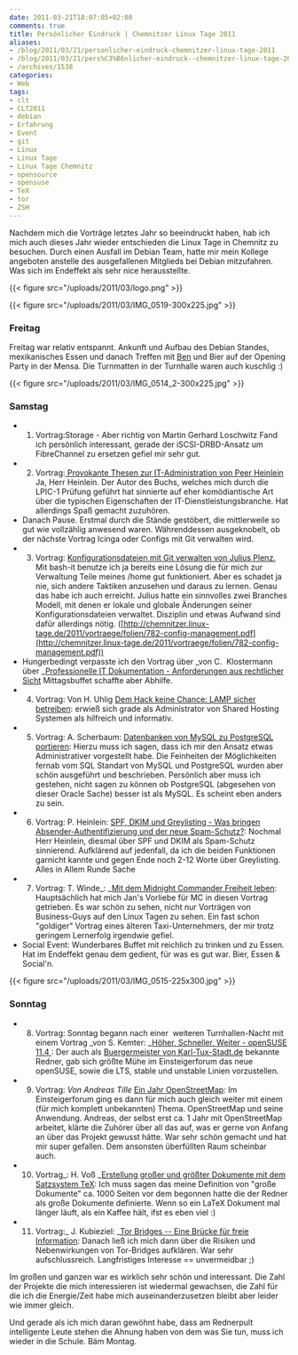 ```yaml
---
date: 2011-03-21T18:07:05+02:00
comments: true
title: Persönlicher Eindruck | Chemnitzer Linux Tage 2011
aliases:
- /blog/2011/03/21/personlicher-eindruck-chemnitzer-linux-tage-2011
- /blog/2011/03/21/pers%C3%B6nlicher-eindruck--chemnitzer-linux-tage-2011/
- /archives/1538
categories:
- Web
tags:
- clt
- CLT2011
- debian
- Erfahrung
- Event
- git
- Linux
- Linux Tage
- Linux Tage Chemnitz
- opensource
- opensuse
- TeX
- tor
- ZSH
---
```


Nachdem mich die Vorträge letztes Jahr so beeindruckt haben, hab ich mich
auch dieses Jahr wieder entschieden die Linux Tage in Chemnitz zu besuchen.
Durch einen Ausfall im Debian Team, hatte mir mein Kollege angeboten
anstelle des ausgefallenen Mitglieds bei Debian mitzufahren. Was sich im
Endeffekt als sehr nice herausstellte.

{{< figure src="/uploads/2011/03/logo.png" >}}

{{< figure src="/uploads/2011/03/IMG_0519-300x225.jpg" >}}

### Freitag

Freitag war relativ entspannt. Ankunft und Aufbau des Debian Standes,
mexikanisches Essen und danach Treffen mit [Ben](http://zeroathome.de/) und
Bier auf der Opening Party in der Mensa. Die Turnmatten in der Turnhalle
waren auch kuschlig :)

{{< figure src="/uploads/2011/03/IMG_0514_2-300x225.jpg" >}}

### Samstag

  * 1. Vortrag:Storage - Aber richtig von Martin Gerhard Loschwitz Fand ich
    persönlich interessant, gerade der iSCSI-DRBD-Ansatz um FibreChannel zu
    ersetzen gefiel mir sehr gut.
  * 2. Vortrag:[ Provokante Thesen zur IT-Administration von Peer Heinlein](http://chemnitzer.linux-tage.de/2011/vortraege/745) Ja, Herr
    Heinlein. Der Autor des Buchs, welches mich durch die LPIC-1 Prüfung
    geführt hat sinnierte auf eher komödiantische Art über die typischen
    Eigenschaften der IT-Dienstleistungsbranche. Hat allerdings Spaß
    gemacht zuzuhören.
  * Danach Pause. Erstmal durch die Stände gestöbert, die mittlerweile so
    gut wie vollzählig anwesend waren. Währenddessen ausgeknobelt, ob der
    nächste Vortrag Icinga oder Configs mit Git verwalten wird.
  * 3. Vortrag: [Konfigurationsdateien mit Git verwalten von Julius Plenz.](http://chemnitzer.linux-tage.de/2011/vortraege/782) Mit bash-it
    benutze ich ja bereits eine Lösung die für mich zur Verwaltung Teile
    meines /home gut funktioniert. Aber es schadet ja nie, sich andere
    Taktiken anzusehen und daraus zu lernen. Genau das habe ich auch
    erreicht. Julius hatte ein sinnvolles zwei Branches Modell, mit denen
    er lokale und globale Änderungen seiner Konfigurationsdateien
    verwaltet. Disziplin und etwas Aufwand sind dafür allerdings nötig.
    ([http://chemnitzer.linux-tage.de/2011/vortraege/folien/782-config-management.pdf](http://chemnitzer.linux-tage.de/2011/vortraege/folien/782-config-management.pdf))
  * Hungerbedingt verpasste ich den Vortrag über _von C.  Klostermann über
    _[Professionelle IT Dokumentation - Anforderungen aus rechtlicher Sicht](http://chemnitzer.linux-tage.de/2011/vortraege/626)
    Mittagsbuffet schaffte aber Abhilfe.
  * 4. Vortrag: Von H. Uhlig [Dem Hack keine Chance: LAMP sicher betreiben](http://chemnitzer.linux-tage.de/2011/vortraege/736): erwieß
    sich grade als Administrator von Shared Hosting Systemen als hilfreich
    und informativ.
  * 5. Vortrag: A. Scherbaum: [Datenbanken von MySQL zu PostgreSQL portieren](http://chemnitzer.linux-tage.de/2011/vortraege/635): Hierzu
    muss ich sagen, dass ich mir den Ansatz etwas Administrativer
    vorgestellt habe. Die Feinheiten der Möglichkeiten fernab vom SQL
    Standart von MySQL und PostgreSQL wurden aber schön ausgeführt und
    beschrieben. Persönlich aber muss ich gestehen, nicht sagen zu können
    ob PostgreSQL (abgesehen von dieser Oracle Sache) besser ist als MySQL.
    Es scheint eben anders zu sein.
  * 6. Vortrag: P. Heinlein: [SPF, DKIM und Greylisting - Was bringen Absender-Authentifizierung und der neue Spam-Schutz?](http://chemnitzer.linux-tage.de/2011/vortraege/742): Nochmal Herr
    Heinlein, diesmal über SPF und DKIM als Spam-Schutz sinnierend.
    Aufklärend auf jedenfall, da ich die beiden Funktionen garnicht kannte
    und gegen Ende noch 2-12 Worte über Greylisting. Alles in Allem Runde
    Sache
  * 7. Vortrag: T. Winde_: _[Mit dem Midnight Commander Freiheit leben](http://chemnitzer.linux-tage.de/2011/vortraege/750):
    Hauptsächlich hat mich Jan's Vorliebe für MC in diesen Vortrag
    getrieben. Es war schön zu sehen, nicht nur Vorträgen von Business-Guys
    auf den Linux Tagen zu sehen. Ein fast schon "goldiger" Vortrag eines
    älteren Taxi-Unternehmers, der mir trotz geringem Lernerfolg irgendwie
    gefiel.
  * Social Event: Wunderbares Buffet mit reichlich zu trinken und zu Essen.
    Hat im Endeffekt genau dem gedient, für was es gut war. Bier, Essen &
    Social'n.

{{< figure src="/uploads/2011/03/IMG_0515-225x300.jpg" >}}

### Sonntag

  * 8. Vortrag: Sonntag begann nach einer  weiteren Turnhallen-Nacht mit
    einem Vortrag _von S. Kemter: _[Höher, Schneller, Weiter - openSUSE 11.4 ](http://chemnitzer.linux-tage.de/2011/vortraege/690): Der auch
    als [Buergermeister von Karl-Tux-Stadt.de](http://karl-tux-stadt.de/ktuxs/) bekannte Redner,
    gab sich größte Mühe im Einsteigerforum das neue openSUSE, sowie die
    LTS, stable und unstable Linien vorzustellen.
  * 9. Vortrag: _Von Andreas Tille_ [Ein Jahr OpenStreetMap](http://chemnitzer.linux-tage.de/2011/vortraege/636): Im
    Einsteigerforum ging es dann für mich auch gleich weiter mit einem (für
    mich komplett unbekannten) Thema. OpenStreetMap und seine Anwendung.
    Andreas, der selbst erst ca. 1 Jahr mit OpenStreetMap arbeitet, klärte
    die Zuhörer über all das auf, was er gerne von Anfang an über das
    Projekt gewusst hätte. War sehr schön gemacht und hat mir super
    gefallen. Dem ansonsten überfüllten Raum scheinbar auch.
  * 10. Vortrag_: H. Voß _[Erstellung großer und größter Dokumente mit dem Satzsystem TeX](http://chemnitzer.linux-tage.de/2011/vortraege/720): Ich muss
    sagen das meine Definition von "große Dokumente" ca. 1000 Seiten vor
    dem begonnen hatte die der Redner als große Dokumente definierte. Wenn
    so ein LaTeX Dokument mal länger läuft, als ein Kaffee hält, ifst es
    eben viel :)
  * 11. Vortrag:_ J. Kubieziel: _[Tor Bridges -- Eine Brücke für freie Information](http://chemnitzer.linux-tage.de/2011/vortraege/796):
    Danach ließ ich mich dann über die Risiken und Nebenwirkungen von
    Tor-Bridges aufklären. War sehr aufschlussreich. Langfristiges
    Interesse == unvermeidbar ;)

Im großen und ganzen war es wirklich sehr schön und interessant. Die Zahl
der Projekte die mich interessieren ist wiedermal gewachsen, die Zahl für
die ich die Energie/Zeit habe mich auseinanderzusetzen bleibt aber leider
wie immer gleich.

Und gerade als ich mich daran gewöhnt habe, dass am Rednerpult intelligente
Leute stehen die Ahnung haben von dem was Sie tun, muss ich wieder in die
Schule. Bäm Montag.
